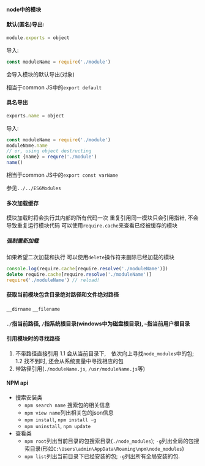 #### node中的模块

#### 默认(匿名)导出:
```javascript
module.exports = object
```
导入:
```javascript
const moduleName = require('./module')
```
会导入模块的默认导出(对象)

相当于common JS中的`export default`

#### 具名导出
```javascript
exports.name = object
```
导入:
```javascript
const moduleName = require('./module')
moduleName.name
// or, using object destructing
const {name} = requre('./module')
name()
```
相当于common JS中的`export const varName`

参见`../../ES6Modules`

#### 多次加载缓存
模块加载时将会执行其内部的所有代码一次
重复引用同一模块只会引用指针, 不会导致重复运行模块代码
可以使用`require.cache`来查看已经被缓存的模块

##### 强制重新加载
如果希望二次加载和执行
可以使用`delete`操作符来删除已经加载的模块
```javascript
console.log(require.cache[require.resolve('./moduleName')])
delete require.cache[require.resolve('./moduleName')]
require('./moduleName') // reload!
```

#### 获取当前模块包含目录绝对路径和文件绝对路径
`__dirname`
`__filename`

#### `./`指当前路径, `/`指系统根目录(windows中为磁盘根目录), `~`指当前用户根目录

#### 引用模块时的寻找路径
1.  不带路径直接引用
1.1 会从当前目录下,　依次向上寻找`node_modules`中的包;
1.2 找不到时, 还会从系统变量中寻找相应的包
2.  带路径引用(`./moduleName.js`, `/usr/moduleName.js`等)

#### NPM api
  - 搜索安装类
    - `npm search name` 搜索包的相关信息
    - `npm view name`列出相关包的json信息
    - `npm install`, `npm install -g`  
    - `npm uninstall`, `npm update`
  - 查看类
    - `npm root`列出当前目录的包搜索目录(`./node_modules`); `-g`列出全局的包搜索目录(形如`C:\Users\admin\AppData\Roaming\npm\node_modules`)
    - `npm list`列出当前目录下已经安装的包; `-g`列出所有全局安装的包.
